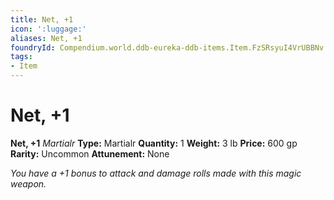 ```yaml
---
title: Net, +1
icon: ':luggage:'
aliases: Net, +1
foundryId: Compendium.world.ddb-eureka-ddb-items.Item.FzSRsyuI4VrUBBNv
tags:
- Item
---
```


# Net, +1

**Net, +1**
_Martialr_
**Type:** Martialr
**Quantity:** 1
**Weight:** 3 lb
**Price:** 600 gp
**Rarity:** Uncommon
**Attunement:** None

*You have a +1 bonus to attack and damage rolls made with this magic weapon.*